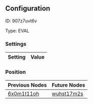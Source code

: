 # <nil>
## Configuration
ID:  907z7uvt6v

Type: EVAL 


### Settings
| Setting | Value  |
| :------------------------ | ---------------------------------------- |
 




### Position
| Previous Nodes | Future Nodes |
| :------------- | ------------ |
| [6x0m1t11oh](./6x0m1t11oh.md) | [wuhst17m2s](./wuhst17m2s.md) |